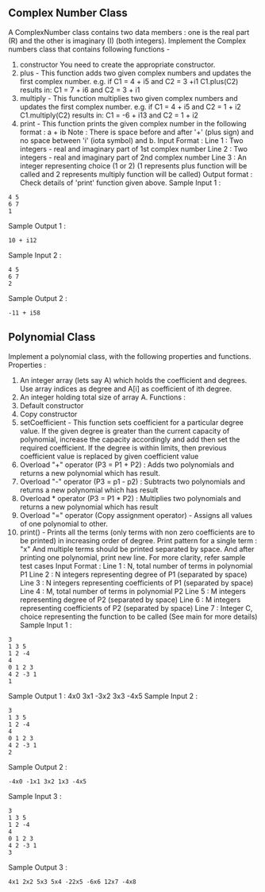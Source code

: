 ## Complex Number Class

A ComplexNumber class contains two data members : one is the real part (R) and the other is imaginary (I) (both integers).
Implement the Complex numbers class that contains following functions -
1. constructor
You need to create the appropriate constructor.
2. plus -
This function adds two given complex numbers and updates the first complex number.
e.g.
if C1 = 4 + i5 and C2 = 3 +i1
C1.plus(C2) results in: 
C1 = 7 + i6 and C2 = 3 + i1
3. multiply -
This function multiplies two given complex numbers and updates the first complex number.
e.g.
if C1 = 4 + i5 and C2 = 1 + i2
C1.multiply(C2) results in: 
C1 = -6 + i13 and C2 = 1 + i2
4. print -
This function prints the given complex number in the following format :
a + ib
Note : There is space before and after '+' (plus sign) and no space between 'i' (iota symbol) and b.
Input Format :
Line 1 : Two integers - real and imaginary part of 1st complex number
Line 2 : Two integers - real and imaginary part of 2nd complex number
Line 3 : An integer representing choice (1 or 2) (1 represents plus function will be called and 2 represents multiply function will be called)
Output format :
Check details of 'print' function given above.
Sample Input 1 :
```
4 5
6 7
1
```
Sample Output 1 :
```
10 + i12
```
Sample Input 2 :
```
4 5
6 7
2
```
Sample Output 2 :
```
-11 + i58
```
## Polynomial Class

Implement a polynomial class, with the following properties and functions.
Properties :
1. An integer array (lets say A) which holds the coefficient and degrees. Use array indices as degree and A[i] as coefficient of ith degree.
2. An integer holding total size of array A.
Functions :
1. Default constructor
2. Copy constructor
3. setCoefficient -
This function sets coefficient for a particular degree value. If the given degree is greater than the current capacity of polynomial, increase the capacity accordingly and add then set the required coefficient. If the degree is within limits, then previous coefficient value is replaced by given coefficient value
4. Overload "+" operator (P3 = P1 + P2) :
Adds two polynomials and returns a new polynomial which has result.
5. Overload "-" operator (P3 = p1 - p2) :
Subtracts two polynomials and returns a new polynomial which has result
6. Overload * operator (P3 = P1 * P2) :
Multiplies two polynomials and returns a new polynomial which has result
7. Overload "=" operator (Copy assignment operator) -
Assigns all values of one polynomial to other.
8. print() -
Prints all the terms (only terms with non zero coefficients are to be printed) in increasing order of degree.
Print pattern for a single term : <coefficient>"x"<degree>
And multiple terms should be printed separated by space. And after printing one polynomial, print new line. For more clarity, refer sample test cases
Input Format :
Line 1 : N, total number of terms in polynomial P1
Line 2 : N integers representing degree of P1 (separated by space)
Line 3 : N integers representing coefficients of P1 (separated by space)
Line 4 : M, total number of terms in polynomial P2
Line 5 : M integers representing degree of P2 (separated by space)
Line 6 : M integers representing coefficients of P2 (separated by space)
Line 7 : Integer C, choice representing the function to be called (See main for more details)
Sample Input 1 :
```
3
1 3 5
1 2 -4
4
0 1 2 3
4 2 -3 1
1
```
Sample Output 1 :
4x0 3x1 -3x2 3x3 -4x5
Sample Input 2 :
```
3
1 3 5
1 2 -4
4
0 1 2 3
4 2 -3 1
2
```
Sample Output 2 :
```
-4x0 -1x1 3x2 1x3 -4x5
 ```
Sample Input 3 :
```
3
1 3 5
1 2 -4
4
0 1 2 3
4 2 -3 1
3
```
Sample Output 3 :
```
4x1 2x2 5x3 5x4 -22x5 -6x6 12x7 -4x8
```



